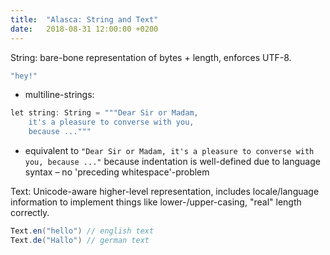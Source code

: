 ```yaml
---
title:  "Alasca: String and Text"
date:   2018-08-31 12:00:00 +0200
---
```


String: bare-bone representation of bytes + length, enforces UTF-8.
```scala
"hey!"
```

 - multiline-strings:

```scala
let string: String = """Dear Sir or Madam, 
	it's a pleasure to converse with you, 
	because ..."""
```

 - equivalent to `"Dear Sir or Madam, it's a pleasure to converse with you, because ..."` because indentation is well-defined due to language syntax – no 'preceding whitespace'-problem

Text: Unicode-aware higher-level representation, includes locale/language information to implement things like lower-/upper-casing, "real" length correctly.
```scala
Text.en("hello") // english text
Text.de("Hallo") // german text
```
